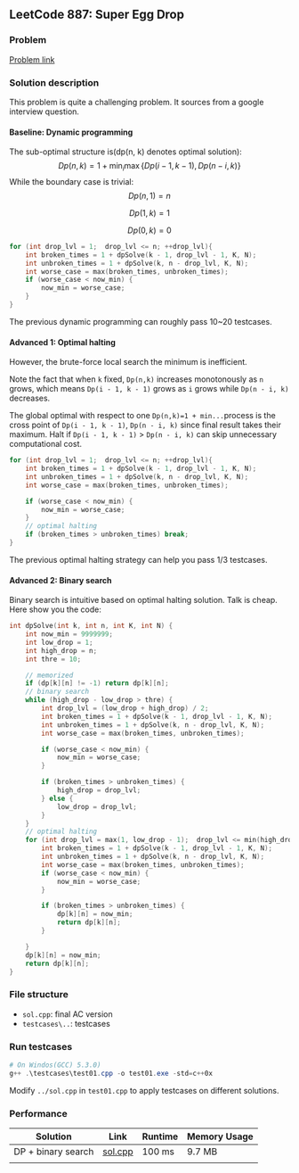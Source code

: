 ## LeetCode 887: Super Egg Drop

### Problem

[Problem link](https://leetcode-cn.com/problems/super-egg-drop/)

### Solution description

This problem is quite a challenging problem. It sources from a google interview question.

#### Baseline: Dynamic programming

The sub-optimal structure is(dp(n, k) denotes optimal solution):
$$
Dp(n, k) = 1 + \min_i \max\{ Dp(i - 1, k - 1), Dp(n - i, k)\}
$$
While the boundary case is trivial:
$$
Dp(n, 1) = n
$$

$$
Dp(1, k) = 1
$$

$$
Dp(0, k) = 0
$$

```c++
for (int drop_lvl = 1;  drop_lvl <= n; ++drop_lvl){
    int broken_times = 1 + dpSolve(k - 1, drop_lvl - 1, K, N);
    int unbroken_times = 1 + dpSolve(k, n - drop_lvl, K, N);
    int worse_case = max(broken_times, unbroken_times);
    if (worse_case < now_min) {
        now_min = worse_case;
    }
}
```

The previous dynamic programming can roughly pass 10~20 testcases.

#### Advanced 1: Optimal halting

However, the brute-force local search the minimum is inefficient. 

Note the fact that when `k` fixed, `Dp(n,k)` increases monotonously as `n` grows, which means `Dp(i - 1, k - 1)` grows as `i` grows while  `Dp(n - i, k)` decreases.

 The global optimal with respect to one `Dp(n,k)=1 + min...`process is the cross point of  `Dp(i - 1, k - 1)`,  `Dp(n - i, k)` since final result takes their maximum. Halt if `Dp(i - 1, k - 1)` >  `Dp(n - i, k)` can skip unnecessary computational cost. 

```cpp
for (int drop_lvl = 1;  drop_lvl <= n; ++drop_lvl){
    int broken_times = 1 + dpSolve(k - 1, drop_lvl - 1, K, N);
    int unbroken_times = 1 + dpSolve(k, n - drop_lvl, K, N);
    int worse_case = max(broken_times, unbroken_times);

    if (worse_case < now_min) {
        now_min = worse_case;
    }
    // optimal halting
    if (broken_times > unbroken_times) break;
}
```

The previous optimal halting strategy can help you pass 1/3 testcases.

#### Advanced 2: Binary search

Binary search is intuitive based on optimal halting solution.  Talk is cheap. Here show you the code:

```cpp
int dpSolve(int k, int n, int K, int N) {
    int now_min = 9999999;
    int low_drop = 1;
    int high_drop = n;
    int thre = 10;

    // memorized
    if (dp[k][n] != -1) return dp[k][n];
	// binary search
    while (high_drop - low_drop > thre) {
        int drop_lvl = (low_drop + high_drop) / 2;
        int broken_times = 1 + dpSolve(k - 1, drop_lvl - 1, K, N);
        int unbroken_times = 1 + dpSolve(k, n - drop_lvl, K, N);
        int worse_case = max(broken_times, unbroken_times);

        if (worse_case < now_min) {
            now_min = worse_case;
        }

        if (broken_times > unbroken_times) {
            high_drop = drop_lvl;
        } else {
            low_drop = drop_lvl;
        }
    }
    // optimal halting
    for (int drop_lvl = max(1, low_drop - 1);  drop_lvl <= min(high_drop + 1, n); ++drop_lvl){
        int broken_times = 1 + dpSolve(k - 1, drop_lvl - 1, K, N);
        int unbroken_times = 1 + dpSolve(k, n - drop_lvl, K, N);
        int worse_case = max(broken_times, unbroken_times);
        if (worse_case < now_min) {
            now_min = worse_case;
        }

        if (broken_times > unbroken_times) {
            dp[k][n] = now_min;
            return dp[k][n];
        }

    }
    dp[k][n] = now_min;
    return dp[k][n];
}
```

### File structure

 - `sol.cpp`: final AC version
 - `testcases\..`: testcases

### Run testcases

```powershell
# On Windos(GCC) 5.3.0)
g++ .\testcases\test01.cpp -o test01.exe -std=c++0x
```

Modify `../sol.cpp`  in `test01.cpp` to apply testcases on different solutions.

### Performance

| Solution             | Link         | Runtime | Memory Usage |
| ------------------------ | ------- | ------------ | ------------ |
| DP + binary search | [sol.cpp](sol.cpp) | 100 ms | 9.7 MB |
|          |      |         |              |

